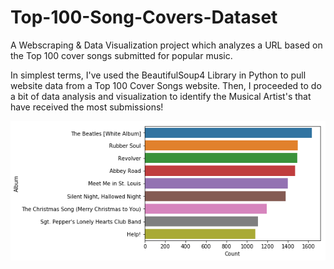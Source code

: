 # Top-100-Song-Covers-Dataset
A Webscraping &amp; Data Visualization project which analyzes a URL based on the Top 100 cover songs submitted for popular music.

In simplest terms, I've used the BeautifulSoup4 Library in Python to pull website data from a Top 100 Cover Songs website. Then, I proceeded to do a bit of data analysis and visualization to identify the Musical Artist's that have received the most submissions!

![Beatles Graph](https://github.com/aladin94/Top-100-Song-Covers-Dataset/blob/master/beatle.jpg)
